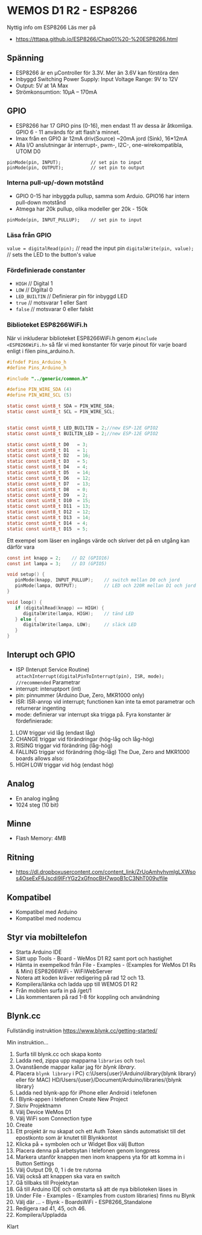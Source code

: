 # WEMOS D1 R2 - ESP8266

Nyttig info om ESP8266
Läs mer på 
* https://tttapa.github.io/ESP8266/Chap01%20-%20ESP8266.html

## Spänning
* ESP8266 är en µController för 3.3V. Mer än 3.6V kan förstöra den
* Inbyggd Switching Power Supply: Input Voltage Range: 9V to 12V
* Output: 5V at 1A Max
* Strömkonsumtion: 10µA – 170mA

## GPIO
* ESP8266 har 17 GPIO pins (0-16), men endast 11 av dessa är åtkomliga. GPIO 6 - 11 används för att flash'a minnet.
* Imax från en GPIO är 12mA driv(Source) ~20mA jord (Sink), 16*12mA
* Alla I/O anslutningar är interrupt-, pwm-, I2C-, one-wirekompatibla, UTOM D0
```
pinMode(pin, INPUT);           // set pin to input
pinMode(pin, OUTPUT);          // set pin to output
```

### Interna pull-up/-down motstånd
* GPIO 0-15 har inbyggda pullup, samma som Arduio. GPIO16 har intern pull-down motstånd
* Atmega har 20k pullup, olika modeller ger 20k - 150k
```
pinMode(pin, INPUT_PULLUP);    // set pin to input
```

### Läsa från GPIO
```value = digitalRead(pin);```   // read the input pin
```digitalWrite(pin, value);```   // sets the LED to the button's value

### Fördefinierade constanter
* ```HIGH```     // Digital 1
* ```LOW```      // DIgiltal 0
* ```LED_BUILTIN```    // Definierar pin för inbyggd LED
* ```true```           // motsvarar 1 eller Sant
* ```false```          // motsvarar 0 eller falskt

### Biblioteket ESP8266WiFi.h
När vi inkluderar biblioteket ESP8266WiFi.h genom ```#include <ESP8266WiFi.h>``` så får vi med konstanter för varje pinout för varje board enligt i filen pins_arduino.h.

```c
#ifndef Pins_Arduino_h
#define Pins_Arduino_h

#include "../generic/common.h"

#define PIN_WIRE_SDA (4)
#define PIN_WIRE_SCL (5)

static const uint8_t SDA = PIN_WIRE_SDA;
static const uint8_t SCL = PIN_WIRE_SCL;


static const uint8_t LED_BUILTIN = 2;//new ESP-12E GPIO2
static const uint8_t BUILTIN_LED = 2;//new ESP-12E GPIO2

static const uint8_t D0   = 3;
static const uint8_t D1   = 1;
static const uint8_t D2   = 16;
static const uint8_t D3   = 5;
static const uint8_t D4   = 4;
static const uint8_t D5   = 14;
static const uint8_t D6   = 12;
static const uint8_t D7   = 13;
static const uint8_t D8   = 0;
static const uint8_t D9   = 2;
static const uint8_t D10  = 15;
static const uint8_t D11  = 13;
static const uint8_t D12  = 12;
static const uint8_t D13  = 14;
static const uint8_t D14  = 4;
static const uint8_t D15  = 5;
```

Ett exempel som läser en ingångs värde och skriver det på en utgång kan därför vara

```c
const int knapp = 2;    // D2 (GPIO16)
const int lampa = 3;    // D3 (GPIO5)

void setup() {
   pinMode(knapp, INPUT_PULLUP);    // switch mellan D0 och jord
   pinMode(lampa, OUTPUT);          // LED och 220R mellan D1 och jord
}

void loop() {
   if (digitalRead(knapp) == HIGH) {
      digitalWrite(lampa, HIGH);    // tänd LED
   } else {
      digitalWrite(lampa, LOW);     // släck LED
   }
}
```

## Interupt och GPIO
* ISP (Interupt Service Routine) 
```attachInterrupt(digitalPinToInterrupt(pin), ISR, mode);  //recommended```
Parametrar
* interrupt: interuptport (int)
* pin: pinnummer (Arduino Due, Zero, MKR1000 only)
* ISR: ISR-anrop vid interrupt; functionen kan inte ta emot parametrar och returnerar ingenting
* mode: definierar var interrupt ska trigga på. Fyra konstanter är fördefinierade:
1. LOW triggar vid låg (endast låg)
2. CHANGE triggar vid förändringar (hög-låg och låg-hög)
3. RISING triggar vid förändring (låg-hög)
4. FALLING triggar vid förändring (hög-låg)
The Due, Zero and MKR1000 boards allows also:
5. HIGH LOW triggar vid hög (endast hög)


## Analog
* En analog ingång
* 1024 steg (10 bit)


## Minne
* Flash Memory: 4MB


## Ritning
* https://dl.dropboxusercontent.com/content_link/ZrUoAmhvhvmlgLXWsos4OseExF6Jscdi9IFrYGz2xGfnocBH7wqoB1cC3NhT009v/file


## Kompatibel
* Kompatibel med Arduino
* Kompatibel med nodemcu

## Styr via mobiltelefon
* Starta Arduino IDE
* Sätt upp Tools - Board - WeMos D1 R2 samt port och hastighet
* Hämta in exempelkod från File - Examples - (Examples for WeMos D1 Rs & Mini) ESP8266WiFi - WiFiWebServer
* Notera att koden kräver redigering på rad 12 och 13.
* Kompilera/länka och ladda upp till WEMOS D1 R2
* Från mobilen surfa in på <ip>/get/1
* Läs kommentaren på rad 1-8 för koppling och användning

## Blynk.cc
Fullständig instruktion https://www.blynk.cc/getting-started/

Min instruktion...
1. Surfa till blynk.cc och skapa konto
2. Ladda ned, zippa upp mapparna ```libraries``` och ```tool```
3. Ovanstående mappar kallar jag för _blynk library_. 
4. Placera ```blynk library``` i PC) c:\Users\{user}\Arduino\library\{blynk library} eller för MAC) HD/Users/{user}/Document/Arduino/libraries/{blynk library}
4. Ladda ned blynk-app för iPhone eller Android i telefonen
5. I Blynk-appen i telefonen Create New Project
6. Skriv Projektnamn
7. Välj Device WeMos D1
8. Välj WiFi som Connection type 
9. Create
10. Ett projekt är nu skapat och ett Auth Token sänds automatiskt till det epostkonto som är knutet till Blynkkontot
11. Klicka på + symbolen och ur Widget Box välj Button
12. Placera denna på arbetsytan i telefonen genom longpress
13. Markera utanför knappen men inom knappens yta för att komma in i Button Settings
14. Välj Output D9, 0, 1 i de tre rutorna
15. Välj också att knappen ska vara en switch
16. Gå tillbaks till Projektytan
17. Gå till Arduino IDE och omstarta så att de nya biblioteken läses in 
18. Under File - Examples - (Examples from custom libraries) finns nu Blynk
19. Välj där ... - Blynk - BoardsWiFi - ESP8266_Standalone
20. Redigera rad 41, 45, och 46.
21. Kompilera/Uppladda
  
Klart
